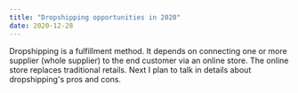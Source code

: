 ```yaml
---
title: "Dropshipping opportunities in 2020"
date: 2020-12-28
---
```


Dropshipping is a fulfillment method. It depends on connecting one or more supplier (whole supplier) to the end customer via an online store.
The online store replaces traditional retails.
Next I plan to talk in details about dropshipping's pros and cons.
